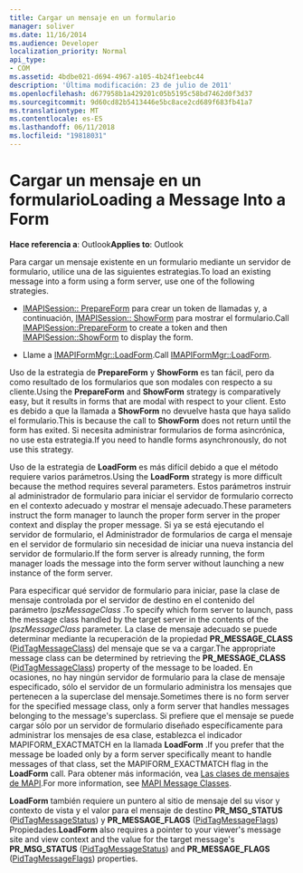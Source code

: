 ```yaml
---
title: Cargar un mensaje en un formulario
manager: soliver
ms.date: 11/16/2014
ms.audience: Developer
localization_priority: Normal
api_type:
- COM
ms.assetid: 4bdbe021-d694-4967-a105-4b24f1eebc44
description: 'Última modificación: 23 de julio de 2011'
ms.openlocfilehash: d677958b1a429201c05b5195c58bd7462d0f3d37
ms.sourcegitcommit: 9d60cd82b5413446e5bc8ace2cd689f683fb41a7
ms.translationtype: MT
ms.contentlocale: es-ES
ms.lasthandoff: 06/11/2018
ms.locfileid: "19818031"
---
```

# <a name="loading-a-message-into-a-form"></a><span data-ttu-id="60008-103">Cargar un mensaje en un formulario</span><span class="sxs-lookup"><span data-stu-id="60008-103">Loading a Message Into a Form</span></span>

  
  
<span data-ttu-id="60008-104">**Hace referencia a**: Outlook</span><span class="sxs-lookup"><span data-stu-id="60008-104">**Applies to**: Outlook</span></span> 
  
<span data-ttu-id="60008-105">Para cargar un mensaje existente en un formulario mediante un servidor de formulario, utilice una de las siguientes estrategias.</span><span class="sxs-lookup"><span data-stu-id="60008-105">To load an existing message into a form using a form server, use one of the following strategies.</span></span>
  
- <span data-ttu-id="60008-106">[IMAPISession:: PrepareForm](imapisession-prepareform.md) para crear un token de llamadas y, a continuación, [IMAPISession:: ShowForm](imapisession-showform.md) para mostrar el formulario.</span><span class="sxs-lookup"><span data-stu-id="60008-106">Call [IMAPISession::PrepareForm](imapisession-prepareform.md) to create a token and then [IMAPISession::ShowForm](imapisession-showform.md) to display the form.</span></span> 
    
- <span data-ttu-id="60008-107">Llame a [IMAPIFormMgr::LoadForm](imapiformmgr-loadform.md).</span><span class="sxs-lookup"><span data-stu-id="60008-107">Call [IMAPIFormMgr::LoadForm](imapiformmgr-loadform.md).</span></span> 
    
<span data-ttu-id="60008-108">Uso de la estrategia de **PrepareForm** y **ShowForm** es tan fácil, pero da como resultado de los formularios que son modales con respecto a su cliente.</span><span class="sxs-lookup"><span data-stu-id="60008-108">Using the **PrepareForm** and **ShowForm** strategy is comparatively easy, but it results in forms that are modal with respect to your client.</span></span> <span data-ttu-id="60008-109">Esto es debido a que la llamada a **ShowForm** no devuelve hasta que haya salido el formulario.</span><span class="sxs-lookup"><span data-stu-id="60008-109">This is because the call to **ShowForm** does not return until the form has exited.</span></span> <span data-ttu-id="60008-110">Si necesita administrar formularios de forma asincrónica, no use esta estrategia.</span><span class="sxs-lookup"><span data-stu-id="60008-110">If you need to handle forms asynchronously, do not use this strategy.</span></span> 
  
<span data-ttu-id="60008-111">Uso de la estrategia de **LoadForm** es más difícil debido a que el método requiere varios parámetros.</span><span class="sxs-lookup"><span data-stu-id="60008-111">Using the **LoadForm** strategy is more difficult because the method requires several parameters.</span></span> <span data-ttu-id="60008-112">Estos parámetros instruir al administrador de formulario para iniciar el servidor de formulario correcto en el contexto adecuado y mostrar el mensaje adecuado.</span><span class="sxs-lookup"><span data-stu-id="60008-112">These parameters instruct the form manager to launch the proper form server in the proper context and display the proper message.</span></span> <span data-ttu-id="60008-113">Si ya se está ejecutando el servidor de formulario, el Administrador de formularios de carga el mensaje en el servidor de formulario sin necesidad de iniciar una nueva instancia del servidor de formulario.</span><span class="sxs-lookup"><span data-stu-id="60008-113">If the form server is already running, the form manager loads the message into the form server without launching a new instance of the form server.</span></span> 
  
<span data-ttu-id="60008-114">Para especificar qué servidor de formulario para iniciar, pase la clase de mensaje controlada por el servidor de destino en el contenido del parámetro _lpszMessageClass_ .</span><span class="sxs-lookup"><span data-stu-id="60008-114">To specify which form server to launch, pass the message class handled by the target server in the contents of the  _lpszMessageClass_ parameter.</span></span> <span data-ttu-id="60008-115">La clase de mensaje adecuado se puede determinar mediante la recuperación de la propiedad **PR_MESSAGE_CLASS** ([PidTagMessageClass](pidtagmessageclass-canonical-property.md)) del mensaje que se va a cargar.</span><span class="sxs-lookup"><span data-stu-id="60008-115">The appropriate message class can be determined by retrieving the **PR_MESSAGE_CLASS** ([PidTagMessageClass](pidtagmessageclass-canonical-property.md)) property of the message to be loaded.</span></span> <span data-ttu-id="60008-116">En ocasiones, no hay ningún servidor de formulario para la clase de mensaje especificado, sólo el servidor de un formulario administra los mensajes que pertenecen a la superclase del mensaje.</span><span class="sxs-lookup"><span data-stu-id="60008-116">Sometimes there is no form server for the specified message class, only a form server that handles messages belonging to the message's superclass.</span></span> <span data-ttu-id="60008-117">Si prefiere que el mensaje se puede cargar sólo por un servidor de formulario diseñado específicamente para administrar los mensajes de esa clase, establezca el indicador MAPIFORM_EXACTMATCH en la llamada **LoadForm** .</span><span class="sxs-lookup"><span data-stu-id="60008-117">If you prefer that the message be loaded only by a form server specifically meant to handle messages of that class, set the MAPIFORM_EXACTMATCH flag in the **LoadForm** call.</span></span> <span data-ttu-id="60008-118">Para obtener más información, vea [Las clases de mensajes de MAPI](mapi-message-classes.md).</span><span class="sxs-lookup"><span data-stu-id="60008-118">For more information, see [MAPI Message Classes](mapi-message-classes.md).</span></span>
  
 <span data-ttu-id="60008-119">**LoadForm** también requiere un puntero al sitio de mensaje del su visor y contexto de vista y el valor para el mensaje de destino **PR_MSG_STATUS** ([PidTagMessageStatus](pidtagmessagestatus-canonical-property.md)) y **PR_MESSAGE_FLAGS** ([PidTagMessageFlags](pidtagmessageflags-canonical-property.md)) Propiedades.</span><span class="sxs-lookup"><span data-stu-id="60008-119">**LoadForm** also requires a pointer to your viewer's message site and view context and the value for the target message's **PR_MSG_STATUS** ([PidTagMessageStatus](pidtagmessagestatus-canonical-property.md)) and **PR_MESSAGE_FLAGS** ([PidTagMessageFlags](pidtagmessageflags-canonical-property.md)) properties.</span></span>
  

